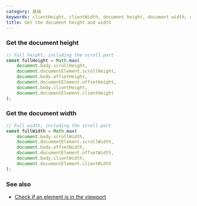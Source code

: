 ```yaml
---
category: 基础
keywords: clientHeight, clientWidth, document height, document width, offsetHeight, offsetWidth, scrollHeight, scrollWidth
title: Get the document height and width
---
```


### Get the document height

```js
// Full height, including the scroll part
const fullHeight = Math.max(
    document.body.scrollHeight,
    document.documentElement.scrollHeight,
    document.body.offsetHeight,
    document.documentElement.offsetHeight,
    document.body.clientHeight,
    document.documentElement.clientHeight
);
```

### Get the document width

```js
// Full width, including the scroll part
const fullWidth = Math.max(
    document.body.scrollWidth,
    document.documentElement.scrollWidth,
    document.body.offsetWidth,
    document.documentElement.offsetWidth,
    document.body.clientWidth,
    document.documentElement.clientWidth
);
```

### See also

-   [Check if an element is in the viewport](/check-if-an-element-is-in-the-viewport)
